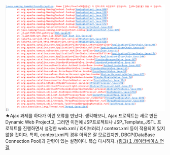 ![](../image/Pasted%20image%2020240314230604.png)
★Ajax 과제를 하다가 이런 오류를 만났다. 생각해보니, Ajax 프로젝트는 새로 만든 Dynamic Web Project고, 그러면 이전에 JSP프로젝트나 JSP_Template_JSTL 프로젝트를 진행하면서 설정한 web.xml / 라이브러리 / context.xml 등이 적용되어 있지 않을 것이다. 특히, context.xml의 경우 아직은 잘 모르겠지만, DBCP(DataBase Connection Pool)과 관련이 있는 설정이다. 복습 다시하자. [(링크)１.데이터베이스 연결](240308_수업정리#１.데이터베이스%20연결)
